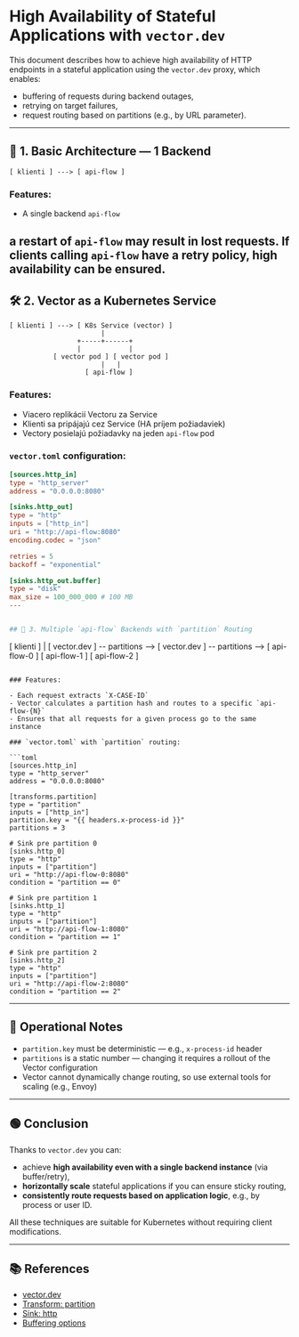 
# High Availability of Stateful Applications with `vector.dev`

This document describes how to achieve high availability of HTTP endpoints in a stateful application using the `vector.dev` proxy, which enables:

- buffering of requests during backend outages,
- retrying on target failures,
- request routing based on partitions (e.g., by URL parameter).

---

## 🧱 1. Basic Architecture — 1 Backend

```
[ klienti ] ---> [ api-flow ]
```

### Features:

- A single backend `api-flow`

a restart of `api-flow` may result in lost requests. If clients calling `api-flow` have a retry policy, high availability can be ensured.
---

## 🛠️ 2. Vector as a Kubernetes Service

```
[ klienti ] ---> [ K8s Service (vector) ]
                       |
                 +-----+------+
                 |            |
           [ vector pod ] [ vector pod ]
                       |   |
                   [ api-flow ]
```

### Features:

- Viacero replikácií Vectoru za Service
- Klienti sa pripájajú cez Service (HA príjem požiadaviek)
- Vectory posielajú požiadavky na jeden `api-flow` pod

### `vector.toml` configuration:

```toml
[sources.http_in]
type = "http_server"
address = "0.0.0.0:8080"

[sinks.http_out]
type = "http"
inputs = ["http_in"]
uri = "http://api-flow:8080"
encoding.codec = "json"

retries = 5
backoff = "exponential"

[sinks.http_out.buffer]
type = "disk"
max_size = 100_000_000 # 100 MB
---


## 🧩 3. Multiple `api-flow` Backends with `partition` Routing

```
[ klienti ]
    |
[ vector.dev ] -- partitions --> 
[ vector.dev ] -- partitions --> 
                                 [ api-flow-0 ]
                                 [ api-flow-1 ]
                                 [ api-flow-2 ]
```

### Features:

- Each request extracts `X-CASE-ID`
- Vector calculates a partition hash and routes to a specific `api-flow-{N}`
- Ensures that all requests for a given process go to the same instance

### `vector.toml` with `partition` routing:

```toml
[sources.http_in]
type = "http_server"
address = "0.0.0.0:8080"

[transforms.partition]
type = "partition"
inputs = ["http_in"]
partition.key = "{{ headers.x-process-id }}"
partitions = 3

# Sink pre partition 0
[sinks.http_0]
type = "http"
inputs = ["partition"]
uri = "http://api-flow-0:8080"
condition = "partition == 0"

# Sink pre partition 1
[sinks.http_1]
type = "http"
inputs = ["partition"]
uri = "http://api-flow-1:8080"
condition = "partition == 1"

# Sink pre partition 2
[sinks.http_2]
type = "http"
inputs = ["partition"]
uri = "http://api-flow-2:8080"
condition = "partition == 2"
```

---

## 🧠 Operational Notes

- `partition.key` must be deterministic — e.g., `x-process-id` header
- `partitions` is a static number — changing it requires a rollout of the Vector configuration
- Vector cannot dynamically change routing, so use external tools for scaling (e.g., Envoy)

---

## 🟢 Conclusion

Thanks to `vector.dev` you can:

- achieve **high availability even with a single backend instance** (via buffer/retry),
- **horizontally scale** stateful applications if you can ensure sticky routing,
- **consistently route requests based on application logic**, e.g., by process or user ID.

All these techniques are suitable for Kubernetes without requiring client modifications.

---

## 📚 References

- [vector.dev](https://vector.dev)
- [Transform: partition](https://vector.dev/docs/reference/configuration/transforms/partition/)
- [Sink: http](https://vector.dev/docs/reference/configuration/sinks/http/)
- [Buffering options](https://vector.dev/docs/reference/configuration/buffers/)

